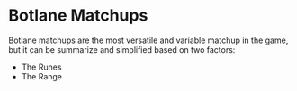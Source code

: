 # Botlane Matchups

Botlane matchups are the most versatile and variable matchup in the game, but it can be summarize and simplified based on two factors:

- The Runes
- The Range
